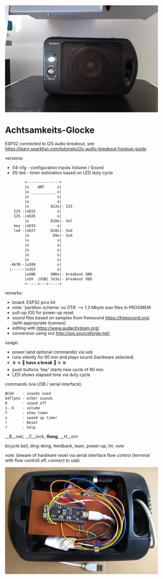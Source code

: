 ![Gong aussen](gong-aussen.jpg)


# Achtsamkeits-Glocke #

ESP32 connected to I2S audio breakout, see https://learn.sparkfun.com/tutorials/i2s-audio-breakout-hookup-guide

versions:
* 04-cfg - configuration inputs Volume / Sound
* 05-led - timer estimation based on LED duty cycle


```
         +---------------+
         |o    ANT      o|
         |o ___________ o|
         |o             o|
         |o             o|
         |o          D22o|- I2S
    I2S -|oD25          o|
    I2S -|oD26          o|
         |o          D18o|- Vol
    key -|oD33          o|
    led -|oD27       D10o|- Snd
         |o           D9o|- Snd
         |o             o|
         |o             o|
         |o             o|
         |o             o|
         |o             o|
  -4k7R--|oIO0          o|
  |------|o3V3          o|
         |oGND       GNDo|- breakout GND
         |o5V  |USB| 3V3o|- breakout VDD
         +-----+---+-----+
```


remarks:
* board: ESP32 pico kit
* note: 'partition scheme: no OTA' --> 1.3 Mbyte wav files in PROGMEM
* pull-up IO0 for power-up reset
* sound files based on samples from freesound https://freesound.org/ (with appropriate licenses)
* editing with https://www.audacityteam.org/
* conversion using sox http://sox.sourceforge.net/


usage:
* power (and optional commands) via usb
* runs silently for 60 min and plays sound (hardware selected)
* ⏸️ ☕ 🧘 __have a break__ 🧘 ☕ ⏸️ 
* push buttons 'key' starts new cycle of 60 min
* LED shows elapsed time via duty cycle


commands (via USB / serial interface):
```
BCGH    - sounds used
bdflpto - other sounds
0       - sound off
1..9    - volume
T       - show timer
s       - speed up timer
!       - Reset
?       - help
```
__B__owl, __C__lock, __Gong__, __H__orn

bicycle bell, ding-dong, feedback, laser, power-up, tin, over

note: beware of hardware reset via serial interface flow control (terminal with flow controll off, connect to usb)


![Gong innen](gong-innen.jpg)
